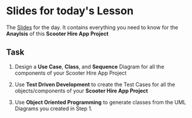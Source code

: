 # Slides for today's Lesson
The [Slides](https://docs.google.com/presentation/d/e/2PACX-1vRLex49P-StZGvK-T34lmfbGd8-bMg_3Rw4o2VoIvERkhY2kMMspbk5UcHVoct7ksmbI-O7RN1BXpr4/pub?start=false&loop=false&delayms=3000) for the day. It contains everything you need to know for the **Anaylsis** of this **Scooter Hire App Project**


## Task 
1. Design a **Use Case**, **Class**, and **Sequence** Diagram for all the components of your Scooter Hire App Project

2. Use **Test Driven Development** to create the Test Cases for all the objects/components of your **Scooter Hire App Project**

3. Use **Object Oriented Programming** to generate classes from the UML Diagrams you created in Step 1. 


